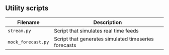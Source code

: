 ## Utility scripts 
| Filename                    | Description                                                                                                                                                           |
|-----------------------------|-----------------------------------------------------------------------------------------------------------------------------------------------------------------------|
| `stream.py`          | Script that simulates real time feeds |
| `mock_forecast.py` | Script that generates simulated timeseries forecasts                                      |

